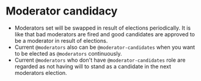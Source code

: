 # Moderator candidacy

- Moderators set will be swapped in result of elections periodically. It is like that bad moderators are fired and good candidates are approved to be a moderator in result of elections.
- Current `@moderators` also can be `@moderator-candidates` when you want to be elected as `@moderators` continuously.
- Current `@moderators` who don't have `@moderator-candidates` role are regarded as not having will to stand as a candidate in the next moderators election.
